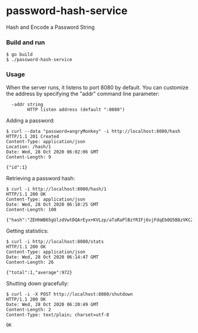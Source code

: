 # password-hash-service
Hash and Encode a Password String

### Build and run

```
$ go build
$ ./password-hash-service
```

### Usage

When the server runs, it listens to port 8080 by default. You can customize the address by specifying the "addr" command line parameter:

```
  -addr string
        HTTP listen address (default ":8080")
```

Adding a password:

```
$ curl --data "password=angryMonkey" -i http://localhost:8080/hash
HTTP/1.1 201 Created
Content-Type: application/json
Location: /hash/1
Date: Wed, 28 Oct 2020 06:02:06 GMT
Content-Length: 9

{"id":1}
```

Retrieving a password hash:

```
$ curl -i http://localhost:8080/hash/1
HTTP/1.1 200 OK
Content-Type: application/json
Date: Wed, 28 Oct 2020 06:10:25 GMT
Content-Length: 100

{"hash":"ZEHhWB65gUlzdVwtDQArEyx+KVLzp/aTaRaPlBzYRIFj6vjFdqEb0Q5B8zVKCZ0vKbZPZklJz0Fd7su2A+gf7Q=="}
```

Getting statistics:

```
$ curl -i http://localhost:8080/stats
HTTP/1.1 200 OK
Content-Type: application/json
Date: Wed, 28 Oct 2020 06:14:47 GMT
Content-Length: 26

{"total":1,"average":972}
```

Shutting down gracefully:

```
$ curl -i -X POST http://localhost:8080/shutdown
HTTP/1.1 200 OK
Date: Wed, 28 Oct 2020 06:20:49 GMT
Content-Length: 2
Content-Type: text/plain; charset=utf-8

OK
```
